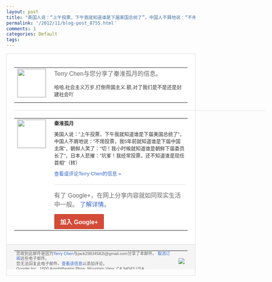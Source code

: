 ```yaml
---
layout: post
title: "美国人说：“上午投票，下午我就知道谁是下届美国总统了”，中国人不屑地说：“不用投票..."
permalink: '/2012/11/blog-post_8755.html'
comments: 1
categories: Default
tags: 
---
```

<div style="border:solid 1px #dfdfdf;color:#686868;font:13px Arial"><div style="background-color:#fff;padding:20px;"><table cellpadding="0" cellspacing="0"><tr><td style="padding-right:15px;vertical-align:top"><a href="https://plus.google.com/_/notifications/emlink?emrecipient=110200756825219614165&amp;emid=CPCKxPXtvLMCFWpQTAodwSUAAA&amp;path=%2F108643996575278738906&amp;dt=1352291369161&amp;uob=8"><img height="75" src="https://lh3.googleusercontent.com/-KKRGTyJ5Bl0/AAAAAAAAAAI/AAAAAAAAEEY/jllxqER5dCk/s75-c-k-a/photo.jpg" style="border:solid 1px #cccccc;" width="75"/></a></td><td style="width:578px;color:#333;font:13px Arial;vertical-align:top"><div style="color:#686868;font:16px Arial;padding-bottom:15px">Terry Chen与您分享了秦淮孤月的信息。</div><div style="padding-bottom:10px">哈哈,社会主义万岁,打倒帝国主义.额,对<wbr/>了我们是不是还是封建社会吖</div></td></tr></table><div style="margin:20px 0;border-bottom:solid 1px #dfdfdf;width:670px"></div><table cellpadding="0" cellspacing="0"><tr><td style="padding-right:15px;vertical-align:top"><a href="https://plus.google.com/_/notifications/emlink?emrecipient=110200756825219614165&amp;emid=CPCKxPXtvLMCFWpQTAodwSUAAA&amp;path=%2F110464474016840158509&amp;dt=1352291369161&amp;uob=8"><img height="75" src="https://lh5.googleusercontent.com/-S4ub6WvbzPY/AAAAAAAAAAI/AAAAAAAAAdM/jZLSIqMpNWM/s75-c-k-a/photo.jpg" style="border:solid 1px #cccccc;" width="75"/></a></td><td style="width:578px;color:#333;font:13px Arial;vertical-align:top"><div style="font-weight:bold;padding-bottom:10px">秦淮孤月</div><div style="padding-bottom:10px">美国人说："上午投票，下午我就知道谁是下<wbr/>届美国总统了"，中国人不屑地说："不用投<wbr/>票，我5年前就知道谁是下届中国主席"，朝<wbr/>鲜人笑了："切！我小时候就知道谁是朝鲜下<wbr/>届委员长了"，日本人悲摧："坑爹！我经常<wbr/>投票，还不知道谁是现任首相"（转）</div><a href="https://plus.google.com/_/notifications/emlink?emrecipient=110200756825219614165&amp;emid=CPCKxPXtvLMCFWpQTAodwSUAAA&amp;path=%2F108643996575278738906%2Fposts%2FGLDzGBiZ6Tx%3Fgpinv%3DAMIXal-SkBomHsIwuEpQwnVanGcd41wYbWTJKjKWL4ym85lLOaLU8znMpnqAXNB-aHPKAbqYC3a0fmFBM8Fkkd7RJOMBc6By0CBToX3vaggcjbKnnVfd0hc&amp;dt=1352291369161&amp;uob=8" style="color:#3366CC;text-decoration:none">查看或评论Terry Chen的信息 »</a><div style="margin-top:20px;border-top:solid 1px #dfdfdf"><div style="padding:15px 0;color:#686868;font:16px Arial">有了 Google+，在网上分享内容就如同现实生活中一般。 <a href="http://www.google.com/+/learnmore/" style="color:#3366CC;text-decoration:none">了解详情</a>。</div><a href="https://plus.google.com/_/notifications/emlink?emrecipient=110200756825219614165&amp;emid=CPCKxPXtvLMCFWpQTAodwSUAAA&amp;path=%2F%3Fgpinv%3DAMIXal-SkBomHsIwuEpQwnVanGcd41wYbWTJKjKWL4ym85lLOaLU8znMpnqAXNB-aHPKAbqYC3a0fmFBM8Fkkd7RJOMBc6By0CBToX3vaggcjbKnnVfd0hc&amp;dt=1352291369161&amp;uob=8" style="display:inline-block;padding:7px 15px;background-color:#d44b38; color:#fff;font-size:16px; font-weight:bold;border-radius:2px;-webkit-border-radius:2px; -moz-border-radius:2px;border:solid 1px #c43b28; white-space:nowrap;text-decoration:none">加入 Google+</a></div></td></tr></table></div><div style="border-top:solid 1px #dfdfdf;padding:0 20px; background-color:#f5f5f5"><table cellpadding="0" cellspacing="0" style="height:50px"><tbody><tr><td style="vertical-align:middle;width:100%; color:#636363;font:11px Arial; line-height:120%">您收到此邮件是因为<a href="https://plus.google.com/_/notifications/emlink?emrecipient=110200756825219614165&amp;emid=CPCKxPXtvLMCFWpQTAodwSUAAA&amp;path=%2F108643996575278738906%3Fgpinv%3DAMIXal-SkBomHsIwuEpQwnVanGcd41wYbWTJKjKWL4ym85lLOaLU8znMpnqAXNB-aHPKAbqYC3a0fmFBM8Fkkd7RJOMBc6By0CBToX3vaggcjbKnnVfd0hc&amp;dt=1352291369161&amp;uob=8" style="color:#3366CC;text-decoration:none">Terry Chen</a>与jack29834582t@gmail.com分享了本邮件。 <a href="https://plus.google.com/_/notifications/emlink?emrecipient=110200756825219614165&amp;emid=CPCKxPXtvLMCFWpQTAodwSUAAA&amp;path=%2F_%2Fnonplus%2Femailsettings%3Fgpinv%3DAMIXal-SkBomHsIwuEpQwnVanGcd41wYbWTJKjKWL4ym85lLOaLU8znMpnqAXNB-aHPKAbqYC3a0fmFBM8Fkkd7RJOMBc6By0CBToX3vaggcjbKnnVfd0hc%26est%3DADH5u8WOpN0NZlYg_jTRtYcF8d_YXVsZ3qJ_EM4mnrciqmj-wa1HkpV_vqhEtw7Tkxn7nWazqAgt7FgHTwT1ojniFtSlMGPZrULJcw7tHNZpGOk4IHskcOKzPg0swhwhUpCEk2cHhwzCo94vBHQJKETLpmQ06gtt4A&amp;dt=1352291369161&amp;uob=8" style="color:#3366CC;text-decoration:none">取消订阅</a>这些电子邮件。<br/>您无法回复此电子邮件。<a href="https://plus.google.com/_/notifications/emlink?emrecipient=110200756825219614165&amp;emid=CPCKxPXtvLMCFWpQTAodwSUAAA&amp;path=%2F108643996575278738906%2Fposts%2FGLDzGBiZ6Tx%3Fgpinv%3DAMIXal-SkBomHsIwuEpQwnVanGcd41wYbWTJKjKWL4ym85lLOaLU8znMpnqAXNB-aHPKAbqYC3a0fmFBM8Fkkd7RJOMBc6By0CBToX3vaggcjbKnnVfd0hc&amp;dt=1352291369161&amp;uob=8" style="color:#3366CC;text-decoration:none">查看该信息</a>以添加评论。<br/>Google Inc., 1600 Amphitheatre Pkwy, Mountain View, CA 94043 USA<br/></td><td><img src="https://ssl.gstatic.com/s2/oz/images/notifications/logo/google-plus-6617a72bb36cc548861652780c9e6ff1.png"/></td></tr></tbody></table></div></div>